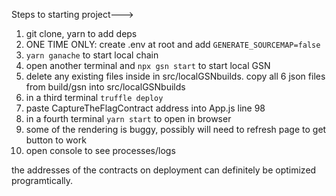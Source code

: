 Steps to starting project--->


1.  git clone, yarn to add deps
2.  ONE TIME ONLY: create .env at root and add `GENERATE_SOURCEMAP=false`
3.  `yarn ganache` to start local chain
4.  open another terminal and `npx gsn start` to start local GSN
5.  delete any existing files inside in src/localGSNbuilds. copy all 6 json files from build/gsn into src/localGSNbuilds
6.  in a third terminal `truffle deploy`
7.  paste CaptureTheFlagContract address into App.js line 98
8.  in a fourth terminal `yarn start` to open in browser
9.  some of the rendering is buggy, possibly will need to refresh page to get button to work
10. open console to see processes/logs


the addresses of the contracts on deployment can definitely be optimized programtically.
